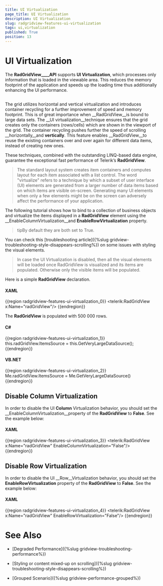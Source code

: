 ```yaml
---
title: UI Virtualization
page_title: UI Virtualization
description: UI Virtualization
slug: radgridview-features-ui-virtualization
tags: ui,virtualization
published: True
position: 13
---
```


# UI Virtualization



The __RadGridView____API__ supports __UI Virtualization__, which processes only information that is loaded in the viewable area. This reduces the memory footprint of the application and speeds up the loading time thus additionally enhancing the UI performance. 

## 

The grid utilizes horizontal and vertical virtualization and introduces container recycling for a further improvement of speed and memory footprint. This is of great importance when __RadGridView__is bound to large data sets. The __UI virtualization__technique ensures that the grid creates only the containers (rows/cells) which are shown in the viewport of the grid. The container recycling pushes further the speed of scrolling __horizontally__and __vertically__. This feature enables __RadGridView__to reuse the existing containers over and over again for different data items, instead of creating new ones.
        

These techniques, combined with the outstanding LINQ-based data engine, guarantee the exceptional fast performance of Telerik’s __RadGridView__.
        

>The standard layout system creates item containers and computes layout for each item associated with a list control. The word "virtualize" refers to a technique by which a subset of user interface (UI) elements are generated from a larger number of data items based on which items are visible on-screen. Generating many UI elements when only a few elements might be on the screen can adversely affect the performance of your application.

The following tutorial shows how to bind to a collection of business objects and virtualize the items displayed in a __RadGridView__ element using the __EnableColumnVirtualization__and __EnableRowVirtualization__ property.
        

>tipBy default they are both set to True.
          

You can check this [troubleshooting article]({%slug gridview-troubleshooting-style-disappears-scrolling%}) on some issues with styling the visual elements.
        

>In case the UI Virtualization is disabled, then all the visual elements will be loaded once RadGridView is visualized and its items are populated. Otherwise only the visible items will be populated.
          

Here is a simple __RadGridView__ declaration.
        

#### __XAML__

{{region radgridview-features-ui-virtualization_0}}
	<telerik:RadGridView x:Name="radGridView"/>
	{{endregion}}



The __RadGridView__ is populated with 500 000 rows.
        

#### __C#__

{{region radgridview-features-ui-virtualization_1}}
	this.radGridView.ItemsSource = this.GetVeryLargeDataSource();
	{{endregion}}



#### __VB.NET__

{{region radgridview-features-ui-virtualization_2}}
	Me.radGridView.ItemsSource = Me.GetVeryLargeDataSource()
	{{endregion}}



## Disable Column Virtualization

In order to disable the UI __Column__ Virtualization behavior, you should set the __EnableColumnVirtualization__property of the __RadGridView__ to __False__. See the example below:

#### __XAML__

{{region radgridview-features-ui-virtualization_3}}
	<telerik:RadGridView x:Name="radGridView" EnableColumnVirtualization="False"/>
	{{endregion}}



## Disable Row Virtualization

In order to disable the UI __Row__Virtualization behavior, you should set the __EnableRowVirtualization__ property of the __RadGridView__ to __False__. See the example below:

#### __XAML__

{{region radgridview-features-ui-virtualization_4}}
	<telerik:RadGridView x:Name="radGridView" EnableRowVirtualization="False"/>
	{{endregion}}



# See Also

 * [Degraded Performance]({%slug gridview-troubleshooting-performance%})

 * [Styling or content mixed-up on scrolling]({%slug gridview-troubleshooting-style-disappears-scrolling%})

 * [Grouped Scenario]({%slug gridview-performance-grouped%})
